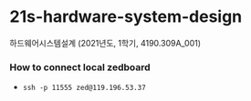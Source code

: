 # 21s-hardware-system-design
하드웨어시스템설계 (2021년도, 1학기, 4190.309A_001)
### How to connect local zedboard
* `ssh -p 11555 zed@119.196.53.37`
